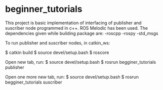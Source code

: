 # beginner_tutorials

This project is basic implementation of interfacing of publisher and suscriber node programmed in c++. ROS Melodic has been used. The dependencies given while building package are:
-roscpp
-rospy
-std_msgs


To run publisher and suscriber nodes, in catkin_ws:

$ catkin build 
$ source devel/setup.bash
$ roscore

Open new tab, run:
$ source devel/setup.bash
$ rosrun begginer_tutorials publisher

Open one more new tab, run:
$ source devel/setup.bash
$ rosrun begginer_tutorials suscriber
